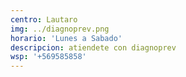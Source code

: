 ```yaml
---
centro: Lautaro
img: ../diagnoprev.png
horario: 'Lunes a Sabado'
descripcion: atiendete con diagnoprev
wsp: '+569585858'
---
```

